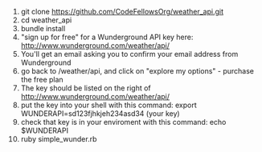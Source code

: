1) git clone https://github.com/CodeFellowsOrg/weather_api.git
2) cd weather_api
3) bundle install
4) "sign up for free" for a Wunderground API key here:
http://www.wunderground.com/weather/api/
5) You'll get an email asking you to confirm your email address from Wunderground
6) go back to /weather/api, and click on "explore my options" - purchase the free plan
7) The key should be listed on the right of http://www.wunderground.com/weather/api/
8) put the key into your shell with this command:
  export WUNDERAPI=sd123fjhkjeh234asd34 (your key)
9) check that key is in your enviroment with this command:
    echo $WUNDERAPI
10) ruby simple_wunder.rb

